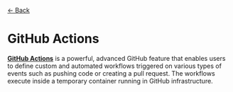 [&larr; Back](./README.md)

# GitHub Actions

[**GitHub Actions**](https://github.com/features/actions) is a powerful, advanced GitHub feature that enables users to define custom and automated workflows triggered on various types of events such as pushing code or creating a pull request. The workflows execute inside a temporary container running in GitHub infrastructure.

<br>
